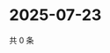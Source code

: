 # 2025-07-23

共 0 条

<!-- BEGIN ZHIHUVIDEO -->
<!-- 最后更新时间 Wed Jul 23 2025 23:13:38 GMT+0800 (China Standard Time) -->

<!-- END ZHIHUVIDEO -->
